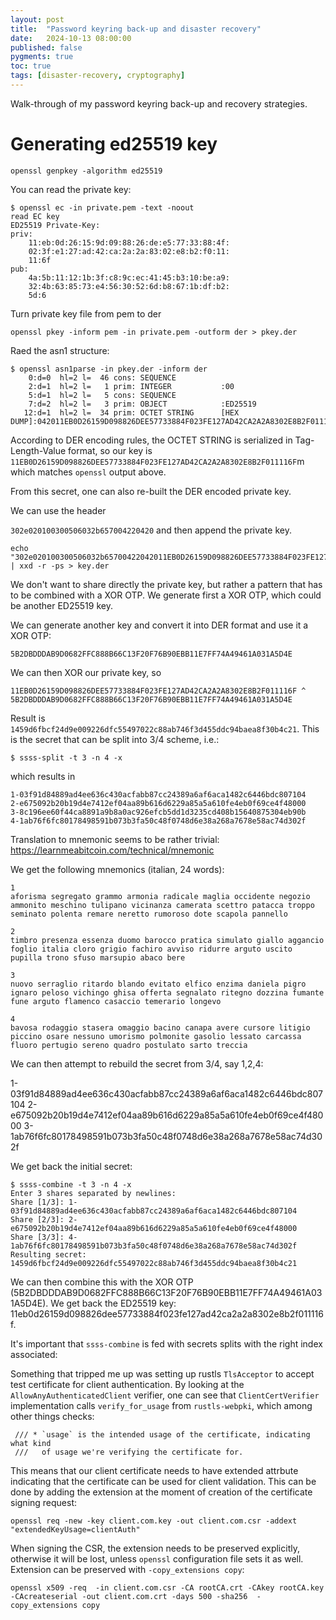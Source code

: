 ```yaml
---
layout: post
title:  "Password keyring back-up and disaster recovery"
date:   2024-10-13 08:00:00
published: false
pygments: true
toc: true
tags: [disaster-recovery, cryptography]
---
```


Walk-through of my password keyring back-up and recovery strategies.

Generating ed25519 key
======

```
openssl genpkey -algorithm ed25519
```

You can read the private key:

```
$ openssl ec -in private.pem -text -noout           
read EC key
ED25519 Private-Key:
priv:
    11:eb:0d:26:15:9d:09:88:26:de:e5:77:33:88:4f:
    02:3f:e1:27:ad:42:ca:2a:2a:83:02:e8:b2:f0:11:
    11:6f
pub:
    4a:5b:11:12:1b:3f:c8:9c:ec:41:45:b3:10:be:a9:
    32:4b:63:85:73:e4:56:30:52:6d:b8:67:1b:df:b2:
    5d:6
```


Turn private key file from pem to der

```
openssl pkey -inform pem -in private.pem -outform der > pkey.der
```

Raed the asn1 structure:

```
$ openssl asn1parse -in pkey.der -inform der
    0:d=0  hl=2 l=  46 cons: SEQUENCE          
    2:d=1  hl=2 l=   1 prim: INTEGER           :00
    5:d=1  hl=2 l=   5 cons: SEQUENCE          
    7:d=2  hl=2 l=   3 prim: OBJECT            :ED25519
   12:d=1  hl=2 l=  34 prim: OCTET STRING      [HEX DUMP]:042011EB0D26159D098826DEE57733884F023FE127AD42CA2A2A8302E8B2F011116F
```

According to DER encoding rules, the OCTET STRING is serialized in Tag-Length-Value format, so our key is `11EB0D26159D098826DEE57733884F023FE127AD42CA2A2A8302E8B2F011116F`m which matches `openssl` output above.

From this secret, one can also re-built the DER encoded private key.

We can use the header

`302e020100300506032b657004220420` and then append the private key.

```
echo "302e020100300506032b65700422042011EB0D26159D098826DEE57733884F023FE127AD42CA2A2A8302E8B2F011116F" | xxd -r -ps > key.der
```


We don't want to share directly the private key, but rather a pattern that has to be combined with a XOR OTP. We generate
first a XOR OTP, which could be another ED25519 key.

We can generate another key and convert it into DER format and use it a XOR OTP:

```
5B2DBDDDAB9D0682FFC888B66C13F20F76B90EBB11E7FF74A49461A031A5D4E
```

We can then XOR our private key, so

```
11EB0D26159D098826DEE57733884F023FE127AD42CA2A2A8302E8B2F011116F ^ 5B2DBDDDAB9D0682FFC888B66C13F20F76B90EBB11E7FF74A49461A031A5D4E
```

Result is `1459d6fbcf24d9e009226dfc55497022c88ab746f3d455ddc94baea8f30b4c21`. This is the secret that can be split into 3/4 scheme,
i.e.:

```
$ ssss-split -t 3 -n 4 -x
```

which results in

```
1-03f91d84889ad4ee636c430acfabb87cc24389a6af6aca1482c6446bdc807104
2-e675092b20b19d4e7412ef04aa89b616d6229a85a5a610fe4eb0f69ce4f48000
3-8c196ee60f44ca8891a9b8a0ac926efcb5dd1d3235cd408b15640875304eb90b
4-1ab76f6fc80178498591b073b3fa50c48f0748d6e38a268a7678e58ac74d302f
```

Translation to mnemonic seems to be rather trivial: https://learnmeabitcoin.com/technical/mnemonic


We get the following mnemonics (italian, 24 words):
```
1
aforisma segregato grammo armonia radicale maglia occidente negozio ammonito meschino tulipano vicinanza camerata scettro patacca troppo seminato polenta remare neretto rumoroso dote scapola pannello

2
timbro presenza essenza duomo barocco pratica simulato giallo aggancio foglio italia cloro grigio fachiro avviso ridurre arguto uscito pupilla trono sfuso marsupio abaco bere

3
nuovo serraglio ritardo blando evitato elfico enzima daniela pigro ignaro peloso vichingo ghisa offerta segnalato ritegno dozzina fumante fune arguto flamenco casaccio temerario longevo

4
bavosa rodaggio stasera omaggio bacino canapa avere cursore litigio piccino osare nessuno umorismo polmonite gasolio lessato carcassa fluoro pertugio sereno quadro postulato sarto treccia
```


We can then attempt to rebuild the secret from 3/4, say 1,2,4:

1-03f91d84889ad4ee636c430acfabb87cc24389a6af6aca1482c6446bdc807104
2-e675092b20b19d4e7412ef04aa89b616d6229a85a5a610fe4eb0f69ce4f48000
3-1ab76f6fc80178498591b073b3fa50c48f0748d6e38a268a7678e58ac74d302f

We get back the initial secret:
```
$ ssss-combine -t 3 -n 4 -x
Enter 3 shares separated by newlines:
Share [1/3]: 1-03f91d84889ad4ee636c430acfabb87cc24389a6af6aca1482c6446bdc807104
Share [2/3]: 2-e675092b20b19d4e7412ef04aa89b616d6229a85a5a610fe4eb0f69ce4f48000
Share [3/3]: 4-1ab76f6fc80178498591b073b3fa50c48f0748d6e38a268a7678e58ac74d302f
Resulting secret: 1459d6fbcf24d9e009226dfc55497022c88ab746f3d455ddc94baea8f30b4c21
```

We can then combine this with the XOR OTP (5B2DBDDDAB9D0682FFC888B66C13F20F76B90EBB11E7FF74A49461A031A5D4E).
We get back the ED25519 key: 11eb0d26159d098826dee57733884f023fe127ad42ca2a2a8302e8b2f011116f.

It's important that `ssss-combine` is fed with secrets splits with the right index associated:


Something that tripped me up was setting up rustls `TlsAcceptor` to accept test certificate for client authentication.
By looking at the `AllowAnyAuthenticatedClient` verifier, one can see that `ClientCertVerifier` implementation calls
`verify_for_usage` from `rustls-webpki`, which among other things checks:

```
 /// * `usage` is the intended usage of the certificate, indicating what kind
 ///   of usage we're verifying the certificate for.
```

This means that our client certificate needs to have extended attrbute indicating that the certificate can be used
for client validation. This can be done by adding the extension at the moment of creation of the certificate signing request:

```
openssl req -new -key client.com.key -out client.com.csr -addext "extendedKeyUsage=clientAuth"
```

When signing the CSR, the extension needs to be preserved explicitly, otherwise it will be lost, unless `openssl` configuration
file sets it as well. Extension can be preserved with `-copy_extensions copy`:

```
openssl x509 -req  -in client.com.csr -CA rootCA.crt -CAkey rootCA.key -CAcreateserial -out client.com.crt -days 500 -sha256  -copy_extensions copy
```

